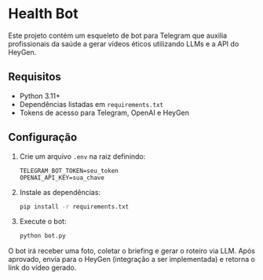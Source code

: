 # Health Bot

Este projeto contém um esqueleto de bot para Telegram que auxilia profissionais da saúde a gerar vídeos éticos utilizando LLMs e a API do HeyGen.

## Requisitos
- Python 3.11+
- Dependências listadas em `requirements.txt`
- Tokens de acesso para Telegram, OpenAI e HeyGen

## Configuração
1. Crie um arquivo `.env` na raiz definindo:
   ```
   TELEGRAM_BOT_TOKEN=seu_token
   OPENAI_API_KEY=sua_chave
   ```
2. Instale as dependências:
   ```bash
   pip install -r requirements.txt
   ```
3. Execute o bot:
   ```bash
   python bot.py
   ```

O bot irá receber uma foto, coletar o briefing e gerar o roteiro via LLM. Após aprovado, envia para o HeyGen (integração a ser implementada) e retorna o link do vídeo gerado.
